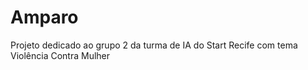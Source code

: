 # Amparo
Projeto dedicado ao grupo 2 da turma de IA do Start Recife com tema Violência Contra Mulher
